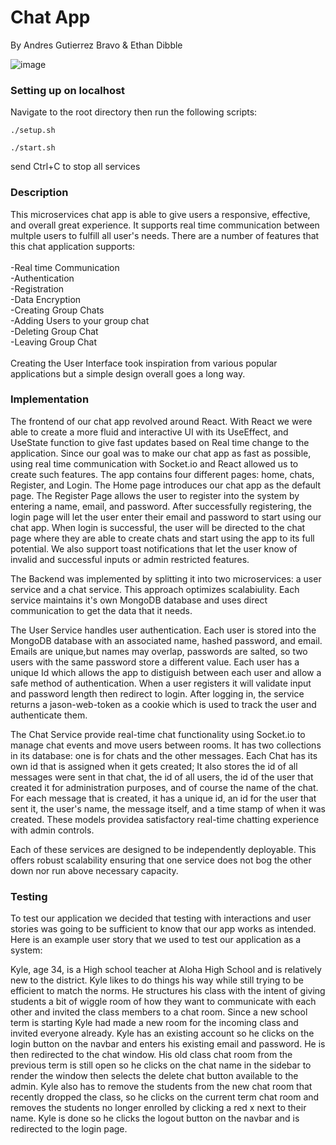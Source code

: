 # Chat App
By Andres Gutierrez Bravo & Ethan Dibble

![image](https://private-user-images.githubusercontent.com/146913704/338780370-2f54b1a6-b0dc-496e-b2ce-97786df525fd.png?jwt=eyJhbGciOiJIUzI1NiIsInR5cCI6IkpXVCJ9.eyJpc3MiOiJnaXRodWIuY29tIiwiYXVkIjoicmF3LmdpdGh1YnVzZXJjb250ZW50LmNvbSIsImtleSI6ImtleTUiLCJleHAiOjE3MTgxNTE1MDQsIm5iZiI6MTcxODE1MTIwNCwicGF0aCI6Ii8xNDY5MTM3MDQvMzM4NzgwMzcwLTJmNTRiMWE2LWIwZGMtNDk2ZS1iMmNlLTk3Nzg2ZGY1MjVmZC5wbmc_WC1BbXotQWxnb3JpdGhtPUFXUzQtSE1BQy1TSEEyNTYmWC1BbXotQ3JlZGVudGlhbD1BS0lBVkNPRFlMU0E1M1BRSzRaQSUyRjIwMjQwNjEyJTJGdXMtZWFzdC0xJTJGczMlMkZhd3M0X3JlcXVlc3QmWC1BbXotRGF0ZT0yMDI0MDYxMlQwMDEzMjRaJlgtQW16LUV4cGlyZXM9MzAwJlgtQW16LVNpZ25hdHVyZT1iODRmNTA2YzE0Y2I3OTM1OTlhMGJkM2I5MzE1NzllOWZlY2QwMWUzNzU0NjY1NjNmMWMyNmE0NzE4MjI5MzVkJlgtQW16LVNpZ25lZEhlYWRlcnM9aG9zdCZhY3Rvcl9pZD0wJmtleV9pZD0wJnJlcG9faWQ9MCJ9.rQemr4aKAb3KHuMDpFvAfyKLzYIy6IbH8qf9YL7Xr5c)

### Setting up on localhost
Navigate to the root directory then run the following scripts:
```
./setup.sh
```
```
./start.sh
```
send Ctrl+C to stop all services <br />

### Description
This microservices chat app is able to give users a responsive, effective, and overall 
great experience. It supports real time communication between multple users to fulfill 
all user's needs. There are a number of features that this chat application supports: <br /> 
<br />
    -Real time Communication <br /> 
    -Authentication <br />
    -Registration <br />
    -Data Encryption <br />
    -Creating Group Chats <br />
    -Adding Users to your group chat <br />
    -Deleting Group Chat <br />
    -Leaving Group Chat <br />
<br />
Creating the User Interface took inspiration from various popular applications but a simple
design overall goes a long way.

### Implementation
The frontend of our chat app revolved around React. With React we were able to create a more
fluid and interactive UI with its UseEffect, and UseState function to give fast updates based
on Real time change to the application. Since our goal was to make our chat app as fast as 
possible, using real time communication with Socket.io and React allowed us to create such features.
The app contains four different pages: home, chats, Register, and Login. The Home page introduces
our chat app as the default page. The Register Page allows the user to register into the
system by entering a name, email, and password. After successfully registering, the login page
will let the user enter their email and password to start using our chat app. When login is
successful, the user will be directed to the chat page where they are able to create chats and
start using the app to its full potential. We also support toast notifications that let the user
know of invalid and successful inputs or admin restricted features.

The Backend was implemented by splitting it into two microservices: a user service and a chat
service. This approach optimizes scalabiulity. Each service maintains it's own MongoDB database 
and uses direct communication to get the data that it needs. 

The User Service handles user authentication. Each user is stored into the MongoDB database with 
an associated name, hashed password, and email. Emails are unique,but names may overlap, passwords 
are salted, so two users with the same password store a different value. Each user has a unique Id 
which allows the app to distiguish between each user and allow a safe method of authentication. 
When a user registers it will validate input and password length then redirect to login. After 
logging in, the service returns a jason-web-token as a cookie which is used to track the user
and authenticate them.

The Chat Service provide real-time chat functionality using Socket.io to manage chat events and
move users between rooms. It has two collections in its database: one is for chats and the other 
messages. Each Chat has its own id that is assigned when it gets created; It also stores the id 
of all messages were sent in that chat, the id of all users, the id of the user that created it 
for administration purposes, and of course the name of the chat. For each message that is created, 
it has a unique id, an id for the user that sent it, the user's name, the message itself, and a 
time stamp of when it was created. These models providea satisfactory real-time chatting experience 
with admin controls. 

Each of these services are designed to be independently deployable. This offers robust scalability
ensuring that one service does not bog the other down nor run above necessary capacity.

### Testing
To test our application we decided that testing with interactions and user stories was going to be 
sufficient to know that our app works as intended. Here is an example user story that we used to
test our application as a system:

Kyle, age 34, is a High school teacher at Aloha High School and is relatively new to the district. 
Kyle likes to do things his way while still trying to be efficient to match the norms. He structures 
his class with the intent of giving students a bit of wiggle room of how they want to communicate with 
each other and invited the class members to a chat room. 
Since a new school term is starting Kyle had made a new room for the incoming class and invited 
everyone already. Kyle has an existing account so he clicks on the login button on the navbar and 
enters his existing email and password. He is then redirected to the chat window. His old class 
chat room from the previous term is still open so he clicks on the chat name in the sidebar to 
render the window then selects the delete chat button available to the admin. Kyle also has to remove 
the students from the new chat room that recently dropped the class, so he clicks on the current term 
chat room and removes the students no longer enrolled by clicking a red x next to their name. Kyle is
done so he clicks the logout button on the navbar and is redirected to the login page.
